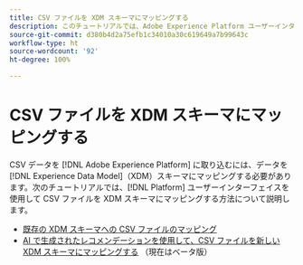 ```yaml
---
title: CSV ファイルを XDM スキーマにマッピングする
description: このチュートリアルでは、Adobe Experience Platform ユーザーインターフェイスを使用して、CSV ファイルを XDM スキーマにマッピングする方法について説明します。
source-git-commit: d380b4d2a75efb1c34010a30c619649a7b99643c
workflow-type: ht
source-wordcount: '92'
ht-degree: 100%

---
```


# CSV ファイルを XDM スキーマにマッピングする

CSV データを [!DNL Adobe Experience Platform] に取り込むには、データを [!DNL Experience Data Model]（XDM）スキーマにマッピングする必要があります。次のチュートリアルでは、[!DNL Platform] ユーザーインターフェイスを使用して CSV ファイルを XDM スキーマにマッピングする方法について説明します。

* [既存の XDM スキーマへの CSV ファイルのマッピング](./existing-schema.md)
* [AI で生成されたレコメンデーションを使用して、CSV ファイルを新しい XDM スキーマにマッピングする](./recommendations.md) （現在はベータ版）
